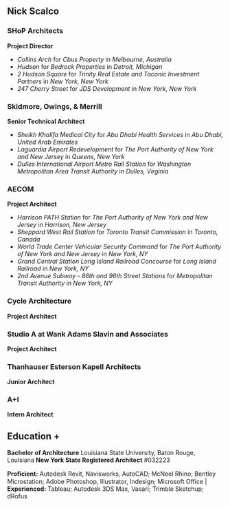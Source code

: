 ## Nick Scalco

### SHoP Architects
**Project Director**
- *Collins Arch* for *Cbus Property* in *Melbourne, Australia*
- *Hudson* for *Bedrock Properties* in *Detroit, Michigan*
- *2 Hudson Square* for *Trinity Real Estate and Taconic Investment Partners* in *New York, New York*
- *247 Cherry Street* for *JDS Development* in *New York, New York*

### Skidmore, Owings, & Merrill
**Senior Technical Architect**
- *Sheikh Khalifa Medical City* for *Abu Dhabi Health Services* in *Abu Dhabi, United Arab Emirates*
- *Laguardia Airport Redevelopment* for *The Port Authority of New York and New Jersey* in *Queens, New York*
- *Dulles International Airport Metro Rail Station* for *Washington Metropolitan Area Transit Authority* in *Dulles, Virginia*

### AECOM
**Project Architect**
- *Harrison PATH Station* for *The Port Authority of New York and New Jersey* in *Harrison, New Jersey*
- *Sheppard West Rail Station* for *Toronto Transit Commission* in *Toronto, Canada*
- *World Trade Center Vehicular Security Command* for *The Port Authority of New York and New Jersey* in *New York, NY*
- *Grand Central Station Long Island Railroad Concourse* for *Long Island Railroad* in *New York, NY*
- *2nd Avenue Subway - 86th and 96th Street Stations* for *Metropolitan Transit Authority* in *New York, NY*

### Cycle Architecture
**Project Architect**

### Studio A at Wank Adams Slavin and Associates
**Project Architect**

### Thanhauser Esterson Kapell Architects
**Junior Architect**

### A+I
**Intern Architect**


## Education +

**Bachelor of Architecture** Louisiana State University, Baton Rouge, Louisiana
**New York State Registered Architect** #032223

**Proﬁcient:** Autodesk Revit, Navisworks, AutoCAD; McNeel Rhino; Bentley Microstation; Adobe Photoshop, Illustrator, Indesign; Microsoft Office | **Experienced:** Tableau; Autodesk 3DS Max, Vasari; Trimble Sketchup; dRofus
